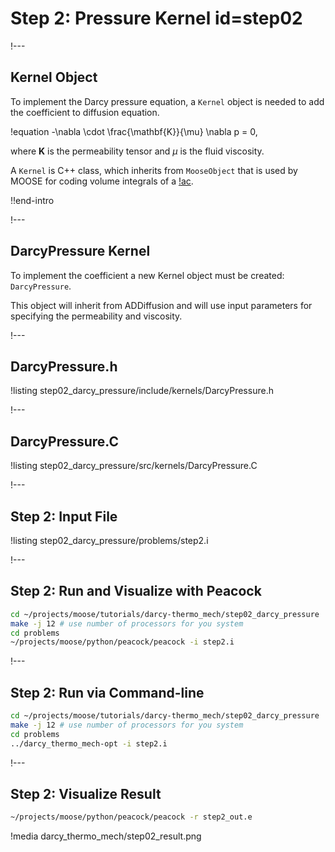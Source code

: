 # Step 2: Pressure Kernel id=step02

!---

## Kernel Object

To implement the Darcy pressure equation, a `Kernel` object is needed to add the coefficient
to diffusion equation.

!equation
-\nabla \cdot \frac{\mathbf{K}}{\mu} \nabla p = 0,

where $\textbf{K}$ is the permeability tensor and $\mu$ is the fluid viscosity.

A `Kernel` is C++ class, which inherits from `MooseObject` that is used by MOOSE for coding
volume integrals of a [!ac](PDE).

!!end-intro

!---

## DarcyPressure Kernel

To implement the coefficient a new Kernel object must be created: `DarcyPressure`.

This object will inherit from ADDiffusion and will use input parameters for specifying the
permeability and viscosity.

!---

## DarcyPressure.h

!listing step02_darcy_pressure/include/kernels/DarcyPressure.h

!---

## DarcyPressure.C

!listing step02_darcy_pressure/src/kernels/DarcyPressure.C

!---

## Step 2: Input File

!listing step02_darcy_pressure/problems/step2.i

!---

## Step 2: Run and Visualize with Peacock

```bash
cd ~/projects/moose/tutorials/darcy-thermo_mech/step02_darcy_pressure
make -j 12 # use number of processors for you system
cd problems
~/projects/moose/python/peacock/peacock -i step2.i
```

!---

## Step 2: Run via Command-line

```bash
cd ~/projects/moose/tutorials/darcy-thermo_mech/step02_darcy_pressure
make -j 12 # use number of processors for you system
cd problems
../darcy_thermo_mech-opt -i step2.i
```

!---

## Step 2: Visualize Result

```bash
~/projects/moose/python/peacock/peacock -r step2_out.e
```

!media darcy_thermo_mech/step02_result.png
